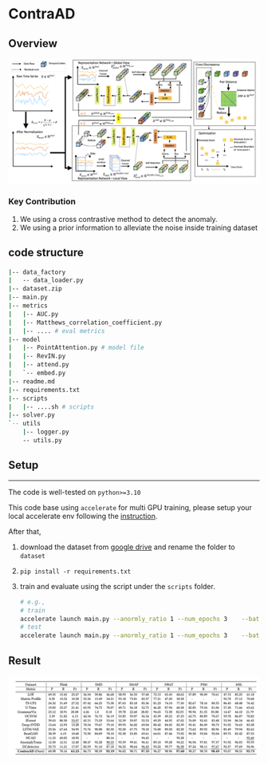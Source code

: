 # ContraAD


## Overview

![overview](./img/overview.png)

### Key Contribution
1. We using a cross contrastive method to detect the anomaly.
2. We using a prior information to alleviate the noise inside training dataset 

## code structure

```bash
|-- data_factory
|   -- data_loader.py
|-- dataset.zip
|-- main.py
|-- metrics
|   |-- AUC.py
|   |-- Matthews_correlation_coefficient.py
|   |-- .... # eval metrics 
|-- model
|   |-- PointAttention.py # model file
|   |-- RevIN.py 
|   |-- attend.py 
|   `-- embed.py
|-- readme.md
|-- requirements.txt
|-- scripts
|   |-- ....sh # scripts 
|-- solver.py
`-- utils
    |-- logger.py
    -- utils.py
```

## Setup

----
The code is well-tested on `python>=3.10` 

This code base using `accelerate` for multi GPU training, please setup your local accelerate env following the [instruction](https://huggingface.co/docs/accelerate/basic_tutorials/install).

After that, 

1. download the dataset from [google drive](https://drive.google.com/drive/folders/1RaIJQ8esoWuhyphhmMaH-VCDh-WIluRR) and rename the folder to `dataset`

2. `pip install -r requirements.txt`

3. train and evaluate using the script under the `scripts` 
folder. 

    ```bash
    # e.g., 
    # train
    accelerate launch main.py --anormly_ratio 1 --num_epochs 3    --batch_size 256  --mode train --dataset PSM  --data_path PSM --input_c 25    --output_c 25  --loss_fuc MSE  --win_size 35 
    # test
    accelerate launch main.py --anormly_ratio 1 --num_epochs 3    --batch_size 256  --mode test --dataset PSM  --data_path PSM --input_c 25    --output_c 25  --loss_fuc MSE  --win_size 35
    ```
   

## Result 


![overview](./img/result.png)
